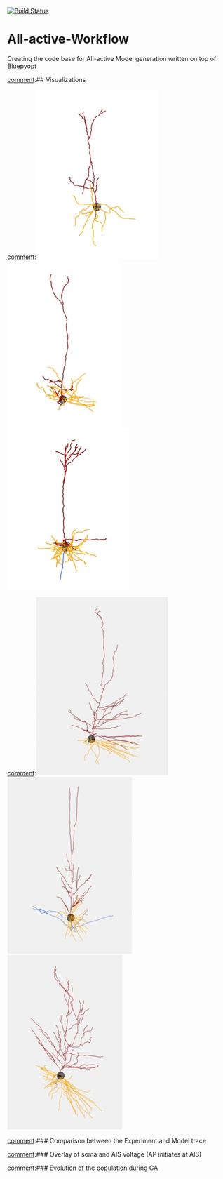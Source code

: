 [![Build Status](https://travis-ci.com/anirban6908/All-active-Workflow.svg?token=93Twb9jDYFzVNoM9gSjr&branch=master)](https://travis-ci.com/anirban6908/All-active-Workflow)

# All-active-Workflow
Creating the code base for All-active Model generation written on top of Bluepyopt



[comment]:## Visualizations

[comment]:![alt text](Animations/Morphology_Animations/Morph_movies/477127614_movie.gif "I am a Mouse V1 Layer 2/3 PC") ![alt text](Animations/Morphology_Animations/Morph_movies/468193142_movie.gif "I am a Mouse V1 Layer 4 PC")  ![alt text](Animations/Morphology_Animations/Morph_movies/471129934_movie.gif "I am a Mouse V1 Layer 5 PC")

[comment]:![alt text](Animations/Morphology_Animations/Morph_movies/571691416_movie.gif "I am a Human MTG Layer 2/3 PC") ![alt text](Animations/Morphology_Animations/Morph_movies/601958555_movie.gif "I am a Human MTG Layer 2/3 PC") ![alt text](Animations/Morphology_Animations/Morph_movies/539653924_movie.gif "I am a Human MTG Layer 2/3 PC") 

[comment]:### Comparison between the Experiment and Model trace

[comment]:<p align="center">
[comment]:    <img src="Animations/Trace_Comparison/test.gif" width="600px">
[comment]:</p>

[comment]:### Overlay of soma and AIS voltage (AP initiates at AIS)

[comment]:<p align="center">
[comment]:    <img src="Animations/Trace_Comparison/test_AIS.gif" width="600px">
[comment]:</p>

[comment]:### Evolution of the population during GA

[comment]:<p align="center">
[comment]:    <img src="Animations/GA_evolution_Animation/GA_Animation.gif" width="1200px">
[comment]:</p>
